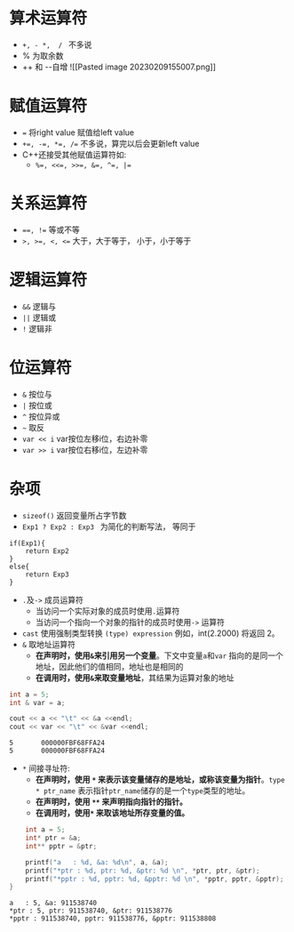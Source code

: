 
# 算术运算符

- `+, - *,  / ` 不多说
- % 为取余数
- ++ 和 --自增 
![[Pasted image 20230209155007.png]]

# 赋值运算符

- `=` 将right value 赋值给left value
- `+=, -=, *=, /=` 不多说，算完以后会更新left value
- C++还接受其他赋值运算符如:
  - `%=, <<=, >>=, &=, ^=, |=`


# 关系运算符

- `==, !=` 等或不等
- `>, >=, <, <=` 大于，大于等于， 小于，小于等于

# 逻辑运算符
- `&&` 逻辑与
- `||` 逻辑或
- `!` 逻辑非

# 位运算符
- `&` 按位与
- `|` 按位或
- `^` 按位异或
- `~` 取反
- `var << i` var按位左移i位，右边补零
- `var >> i` var按位右移i位，左边补零


# 杂项

- `sizeof()` 返回变量所占字节数
- `Exp1 ? Exp2 : Exp3 ` 为简化的判断写法， 等同于
```
if(Exp1){
	return Exp2
}
else{
	return Exp3
}
```
- `.`及`->` 成员运算符
  - 当访问一个实际对象的成员时使用`.`运算符
  - 当访问一个指向一个对象的指针的成员时使用`->` 运算符
- `cast` 使用强制类型转换 `(type) expression`
  例如，int(2.2000) 将返回 2。
- `&` 取地址运算符
  - **在声明时，使用`&`来引用另一个变量**。下文中变量`a`和`var` 指向的是同一个地址，因此他们的值相同，地址也是相同的
  - **在调用时，使用`&`来取变量地址**，其结果为运算对象的地址
```cpp
int a = 5;
int & var = a;

cout << a << "\t" << &a <<endl;
cout << var << "\t" << &var <<endl;
```

```output
5       000000FBF68FFA24
5       000000FBF68FFA24
```

- `*` 间接寻址符: 
  - **在声明时，使用 `*` 来表示该变量储存的是地址，或称该变量为指针**。`type * ptr_name` 表示指针`ptr_name`储存的是一个`type`类型的地址。
  - **在声明时，使用 `**` 来声明指向指针的指针。** 
  - **在调用时，使用`*` 来取该地址所存变量的值。**

```cpp
	int a = 5;
	int* ptr = &a;
	int** pptr = &ptr;

	printf("a   : %d, &a: %d\n", a, &a);
	printf("*ptr : %d, ptr: %d, &ptr: %d \n", *ptr, ptr, &ptr);
	printf("*pptr : %d, pptr: %d, &pptr: %d \n", *pptr, pptr, &pptr);
}
```

```output
a   : 5, &a: 911538740
*ptr : 5, ptr: 911538740, &ptr: 911538776
*pptr : 911538740, pptr: 911538776, &pptr: 911538808
```